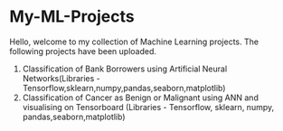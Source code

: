 # My-ML-Projects

Hello, welcome to my collection of Machine Learning projects. The following projects have been uploaded.
1. Classification of Bank Borrowers using Artificial Neural Networks(Libraries - Tensorflow,sklearn,numpy,pandas,seaborn,matplotlib)
2. Classification of Cancer as Benign or Malignant using ANN and visualising on Tensorboard (Libraries - Tensorflow, sklearn, numpy, pandas,seaborn,matplotlib)
